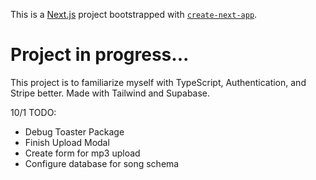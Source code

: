 This is a [Next.js](https://nextjs.org/) project bootstrapped with [`create-next-app`](https://github.com/vercel/next.js/tree/canary/packages/create-next-app).

# Project in progress...

This project is to familiarize myself with TypeScript, Authentication, and Stripe better. Made with Tailwind and Supabase.

10/1
TODO: 
- Debug Toaster Package
- Finish Upload Modal
- Create form for mp3 upload
- Configure database for song schema
